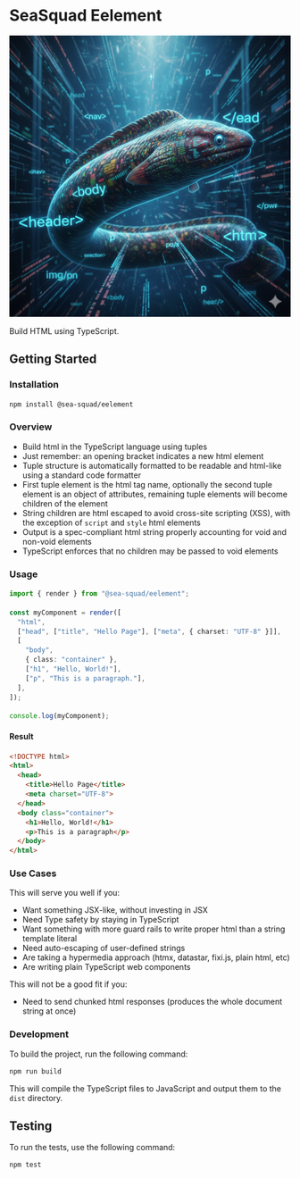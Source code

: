 # SeaSquad Eelement

![Eelement](https://raw.githubusercontent.com/SeaSquad/eelement/refs/heads/main/eelement.png)

Build HTML using TypeScript.

## Getting Started

### Installation

```bash
npm install @sea-squad/eelement
```

### Overview

- Build html in the TypeScript language using tuples
- Just remember: an opening bracket indicates a new html element
- Tuple structure is automatically formatted to be readable and html-like using a standard code formatter
- First tuple element is the html tag name, optionally the second tuple element is an object of attributes, remaining tuple elements will become children of the element
- String children are html escaped to avoid cross-site scripting (XSS), with the exception of `script` and `style` html elements
- Output is a spec-compliant html string properly accounting for void and non-void elements
- TypeScript enforces that no children may be passed to void elements


### Usage

```typescript
import { render } from "@sea-squad/eelement";

const myComponent = render([
  "html",
  ["head", ["title", "Hello Page"], ["meta", { charset: "UTF-8" }]],
  [
    "body",
    { class: "container" },
    ["h1", "Hello, World!"],
    ["p", "This is a paragraph."],
  ],
]);

console.log(myComponent);
```

#### Result

```html
<!DOCTYPE html>
<html>
  <head>
    <title>Hello Page</title>
    <meta charset="UTF-8">
  </head>
  <body class="container">
    <h1>Hello, World!</h1>
    <p>This is a paragraph</p>
  </body>
</html>
```

### Use Cases

This will serve you well if you:

- Want something JSX-like, without investing in JSX
- Need Type safety by staying in TypeScript
- Want something with more guard rails to write proper html than a string template literal
- Need auto-escaping of user-defined strings
- Are taking a hypermedia approach (htmx, datastar, fixi.js, plain html, etc)
- Are writing plain TypeScript web components

This will not be a good fit if you:

- Need to send chunked html responses (produces the whole document string at once)


### Development

To build the project, run the following command:

```bash
npm run build
```

This will compile the TypeScript files to JavaScript and output them to the `dist` directory.

## Testing

To run the tests, use the following command:

```bash
npm test
```
